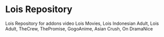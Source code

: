 # Lois Repository
Lois Repository for addons video Lois Movies, Lois Indonesian Adult, Lois Adult, TheCrew, ThePromise, GogoAnime, Asian Crush, On DramaNice
